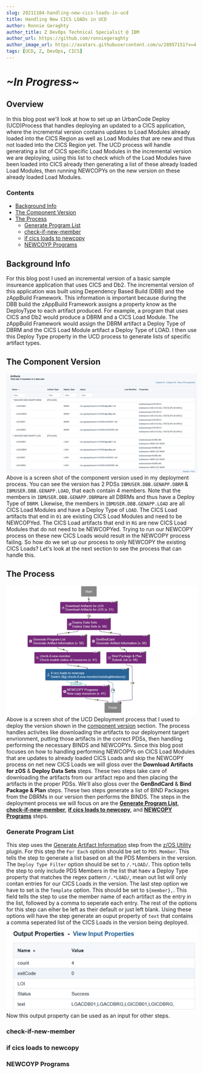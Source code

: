 ```yaml
---
slug: 20211104-handling-new-cics-loads-in-ucd
title: Handling New CICS LOADs in UCD
author: Ronnie Geraghty
author_title: Z DevOps Technical Specialsit @ IBM
author_url: https://github.com/ronniegeraghty
author_image_url: https://avatars.githubusercontent.com/u/28957151?v=4
tags: [UCD, Z, DevOps, CICS]
---
```


<!-- omit in toc -->
# *~*In Progress*~*

<!-- omit in toc -->
## Overview
In this blog post we'll look at how to set up an UrbanCode Deploy (UCD)Process that handles deploying an updated to a CICS application, where the incremental version contains updates to Load Modules already loaded into the CICS Region as well as Load Modules that are new and thus not loaded into the CICS Region yet. The UCD process will handle generating a list of CICS specific Load Modules in the incremental version we are deploying, using this list to check which of the Load Modules have been loaded into CICS already then generating a list of these already loaded Load Modules, then running NEWCOPYs on the new version on these already loaded Load Modules. 

<!-- omit in toc -->
### Contents
- [Background Info](#background-info)
- [The Component Version](#the-component-version)
- [The Process](#the-process)
  - [Generate Program List](#generate-program-list)
  - [check-if-new-member](#check-if-new-member)
  - [if cics loads to newcopy](#if-cics-loads-to-newcopy)
  - [NEWCOYP Programs](#newcoyp-programs)

## Background Info
For this blog post I used an incremental version of a basic sample insureance application that uses CICS and Db2. The incremental version of this application was built using Dependency Based Build (DBB) and the zAppBuild Framework. This information is important because during the DBB build the zAppBuild Framework assigns a property know as the DeployType to each artifact produced. For example, a program that uses CICS and Db2 would produce a DBRM and a CICS Load Module. The zAppBuild Framework would assign the DBRM artifact a Deploy Type of DBRM and the CICS Load Module artifact a Deploy Type of LOAD. I then use this Deploy Type property in the UCD process to generate lists of specific artifact types. 

## The Component Version 
![UCD Component Version Screenshot](/blog/2021-11-04-handling-new-cics-loads-in-ucd/ucd-component-version.png) 
Above is a screen shot of the component version used in my deployment process. You can see the version has 2 PDSs `IBMUSER.DBB.GENAPP.DBRM` & `IBMUSER.DBB.GENAPP.LOAD`, that each contain 4 members. Note that the members in `IBMUSER.DBB.GENAPP.DBRM`are all DBRMs and thus have a Deploy Type of `DBRM`. Likewise, the members in `IBMUSER.DBB.GENAPP.LOAD` are all CICS Load Modules and have a Deploy Type of `LOAD`. The CICS Load artifacts that end in `01` are existing CICS Load Modules and need to be NEWCOPYed. The CICS Load artifacts that end in `RG` are new CICS Load Modules that do not need to be NEWCOPYed. Trying to run our NEWCOPY process on these new CICS Loads would result in the NEWCOPY process failing. So how do we set up our process to only NEWCOPY the existing CICS Loads? Let's look at the next section to see the process that can handle this. 
## The Process
![Process Top Level Screenshot](/blog/2021-11-04-handling-new-cics-loads-in-ucd/process-top-level-screenshot.png)
Above is a screen shot of the UCD Deployment process that I used to deploy the version shown in the [component version](#the-component-version) section. The process handles activites like downloading the artifacts to our deployment targert envrionment, putting those artifacts in the correct PDSs, then handling performing the necessary BINDS and NEWCOPYs. Since this blog post focuses on how to handling performing NEWCOPYs on CICS Load Modules that are updates to already loaded CICS Loads and skip the NEWCOPY process on net new CICS Loads we will gloss over the **Download Artifacts for zOS** & **Deploy Data Sets** steps. These two steps take care of downloading the artifacts from our artifact repo and then placing the artifacts in the proper PDSs. We'll also gloss over the **GenBndCard** & **Bind Package & Plan** steps. These two steps generate a list of BIND Packages from the DBRMs in our version then performs the BINDS. The steps in the deployment process we will focus on are the [**Generate Program List**](#generate-program-list), [**check-if-new-member**](#check-if-new-member), [**if cics loads to newcopy**](#if-cics-loads-to-newcopy), and [**NEWCOPY Programs**](#newcoyp-programs) steps. 
### Generate Program List 
This step uses the [Generate Artifact Information](https://www.urbancode.com/plugindoc/z-os-utility-2#generate_artifact_information) step from the [z/OS Utility](https://www.urbancode.com/plugin/z-os-utility/) plugin. For this step the `For Each` option should be set to `PDS Member`. This tells the step to generate a list based on all the PDS Members in the version. The `Deploy Type Filter` option should be set to `/.*LOAD/`. This option tells the step to only include PDS Members in the list that haev a Deploy Type property that matches the regex pattern `/.*LOAD/`, mean out list will only contan entries for our CICS Loads in the version. The last step option we have to set is the `Template` option. This should be set to `${member},`. This field tells the step to use the member name of each artifact as the entry in the list, followed by a comma to seperate each entry. The rest of the options for this step can eiher be left as their default or just left blank. Using these options will have the step generate an ouput property of `text` that contains a comma seperated list of the CICS Loads in the version being deployed. 
![Generate Program List Output Properties](/blog/2021-11-04-handling-new-cics-loads-in-ucd/generate-program-list-output-properties.png)
Now this output property can be used as an input for other steps. 
### check-if-new-member
### if cics loads to newcopy 
### NEWCOYP Programs